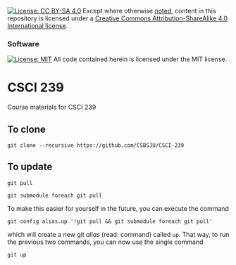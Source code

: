 [![License: CC BY-SA 4.0](https://img.shields.io/badge/License-CC%20BY--SA%204.0-blue.svg)](http://creativecommons.org/licenses/by-sa/4.0/)
Except where otherwise [noted](#software), content in this repository is licensed under a [Creative Commons Attribution-ShareAlike 4.0 International license](https://creativecommons.org/licenses/by-sa/4.0/).

### Software
[![License: MIT](https://img.shields.io/badge/License-MIT-yellow.svg)](https://opensource.org/licenses/MIT)
All code contained herein is licensed under the MIT license.

# CSCI 239
Course materials for CSCI 239

## To clone
```
git clone --recursive https://github.com/CSBSJU/CSCI-239
```

## To update
```
git pull
```

```
git submodule foreach git pull
```

To make this easier for yourself in the future, you can execute the command

```
git config alias.up '!git pull && git submodule foreach git pull'
```

which will create a new git _alias_ (read: command) called `up`. That way, to
run the previous two commands, you can now use the single command

```
git up
```
